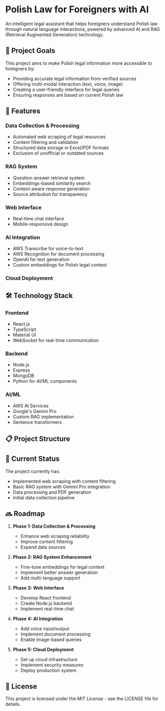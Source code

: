 # Polish Law for Foreigners with AI

An intelligent legal assistant that helps foreigners understand Polish law through natural language interactions, powered by advanced AI and RAG (Retrieval Augmented Generation) technology.

## 🎯 Project Goals

This project aims to make Polish legal information more accessible to foreigners by:
- Providing accurate legal information from verified sources
- Offering multi-modal interaction (text, voice, image)
- Creating a user-friendly interface for legal queries
- Ensuring responses are based on current Polish law

## 🚀 Features

### Data Collection & Processing
- Automated web scraping of legal resources
- Content filtering and validation
- Structured data storage in Excel/PDF formats
- Exclusion of unofficial or outdated sources

### RAG System
- Question-answer retrieval system
- Embeddings-based similarity search
- Context-aware response generation
- Source attribution for transparency

### Web Interface
- Real-time chat interface
- Mobile-responsive design

### AI Integration
- AWS Transcribe for voice-to-text
- AWS Recognition for document processing
- OpenAI for text generation
- Custom embeddings for Polish legal context

### Cloud Deployment

## 🛠 Technology Stack

### Frontend
- React.js
- TypeScript
- Material UI
- WebSocket for real-time communication

### Backend
- Node.js
- Express
- MongoDB
- Python for AI/ML components

### AI/ML
- AWS AI Services
- Google's Gemini Pro
- Custom RAG implementation
- Sentence transformers


## 📋 Project Structure

## 🚧 Current Status

The project currently has:
- Implemented web scraping with content filtering
- Basic RAG system with Gemini Pro integration
- Data processing and PDF generation
- Initial data collection pipeline

## 🔜 Roadmap

1. **Phase 1: Data Collection & Processing**
   - Enhance web scraping reliability
   - Improve content filtering
   - Expand data sources

2. **Phase 2: RAG System Enhancement**
   - Fine-tune embeddings for legal context
   - Implement better answer generation
   - Add multi-language support

3. **Phase 3: Web Interface**
   - Develop React frontend
   - Create Node.js backend
   - Implement real-time chat

4. **Phase 4: AI Integration**
   - Add voice input/output
   - Implement document processing
   - Enable image-based queries

5. **Phase 5: Cloud Deployment**
   - Set up cloud infrastructure
   - Implement security measures
   - Deploy production system

## 📄 License

This project is licensed under the MIT License - see the LICENSE file for details.
